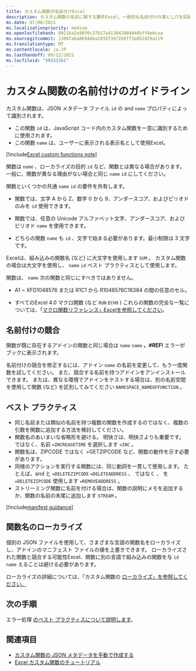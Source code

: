 ```yaml
---
title: カスタム関数の名前付けExcel
description: カスタム関数の名前に関する要件Excel、一般的な名前付けの落とし穴を回避します。
ms.date: 07/08/2021
ms.localizationpriority: medium
ms.openlocfilehash: 09216a2a98f6c37b17a413042804946bff4e6caa
ms.sourcegitcommit: 1306faba8694dea203373972b6ff2e852429a119
ms.translationtype: MT
ms.contentlocale: ja-JP
ms.lasthandoff: 09/12/2021
ms.locfileid: "59151261"
---
```

# <a name="custom-functions-naming-guidelines"></a>カスタム関数の名前付けのガイドライン

カスタム関数は、JSON メタデータ ファイル `id` の and `name` プロパティによって識別されます。

- この関数 `id` は、JavaScript コード内のカスタム関数を一意に識別するために使用されます。
- この関数 `name` は、ユーザーに表示される表示名として使用Excel。

[!include[Excel custom functions note](../includes/excel-custom-functions-note.md)]

関数は `name` 、ローカライズの目的 `id` など、関数とは異なる場合があります。 一般に、関数が異なる理由がない場合と同じ `name` `id` にしてください。

関数といくつかの共通 `name` `id` の要件を共有します。

- 関数では、文字 A から Z、数字 0 から 9、アンダースコア、およびピリオドのみを `id` 使用できます。

- 関数では、任意の Unicode アルファベット文字、アンダースコア、およびピリオド `name` を使用できます。

- どちらの関数 `name` も `id` 、文字で始まる必要があります。最小制限は 3 文字です。

Excelは、組み込みの関数名 (など) に大文字を使用します `SUM` 。 カスタム関数の場合は大文字を使用し、 `name` `id` ベスト プラクティスとして使用します。

関数は、 `name` 次の関数と同じにすべきではありません。

- A1 ~ XFD1048576 または R1C1 から R1048576C16384 の間の任意のセル。

- すべてのExcel 4.0 マクロ関数 (など `RUN` `ECHO` )  これらの関数の完全な一覧については、「[マクロ関数リファレンス」Excelを参照してください](https://d13ot9o61jdzpp.cloudfront.net/files/Excel%204.0%20Macro%20Functions%20Reference.pdf)。

## <a name="naming-conflicts"></a>名前付けの競合

関数が既に存在するアドインの関数と同じ場合は `name` `name` **、#REF!** エラーがブックに表示されます。

名前付けの競合を修正するには、アドイン `name` の名前を変更して、もう一度関数を試してください。 また、競合する名前を持つアドインをアンインストールできます。 または、異なる環境でアドインをテストする場合は、別の名前空間を使用して関数 (など) を区別してみてください `NAMESPACE_NAMEOFFUNCTION` 。

## <a name="best-practices"></a>ベスト プラクティス

- 同じ名前または類似の名前を持つ複数の関数を作成するのではなく、複数の引数を関数に追加する方法を検討してください。
- 関数名のあいまいな省略形を避ける。 明快さは、明快さよりも重要です。 ではなく、名前 `=INCREASETIME` を選択します `=INC` 。
- 関数名は、ZIPCODE ではなく =GETZIPCODE など、関数の動作を示す必要があります。
- 同様のアクションを実行する関数には、同じ動詞を一貫して使用します。 たとえば、and と `=DELETEZIPCODE` `=DELETEADDRESS` 、 ではなく 、 を `=DELETEZIPCODE` 使用します `=REMOVEADDRESS` 。
- ストリーミング関数に名前を付ける場合は、関数の説明にメモを追加するか、関数の名前の末尾に追加します `STREAM` 。

[!include[manifest guidance](../includes/manifest-guidance.md)]

## <a name="localizing-function-names"></a>関数名のローカライズ

個別の JSON ファイルを使用して、さまざまな言語の関数名をローカライズし、アドインのマニフェスト ファイルの値を上書きできます。 ローカライズされた関数と競合する可能性Excel、関数に別の言語で組み込みの関数を与 `id` `name` えることは避ける必要があります。

ローカライズの詳細については、「カスタム関数の [ローカライズ」を参照してください。](custom-functions-localize.md)

## <a name="next-steps"></a>次の手順

エラー処理 [のベスト プラクティスについて説明します](custom-functions-errors.md)。

## <a name="see-also"></a>関連項目

* [カスタム関数の JSON メタデータを手動で作成する](custom-functions-json.md)
* [Excel カスタム関数のチュートリアル](../tutorials/excel-tutorial-create-custom-functions.md)
